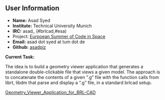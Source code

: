 ## User Information

-   **Name:** Asad Syed
-   **Institute:** Technical University Munich
-   **IRC:** asad_ (\#brlcad,\#esa)
-   Project: [Eurpoean Summer of Code in
    Space](http://sophia.estec.esa.int/socis/)
-   **Email:** asad dot syed at tum dot de
-   **Github:** [asadpiz](https://github.com/asadpiz)

**Current Task:**

The idea is to build a geometry viewer application that generates a
standalone double-clickable file that views a given model. The approach
is to concatenate the contents of a given “.g” file with the function
calls from librt, libdm that parse and display a “.g” file, in a
standard brlcad setup.

[Geometry_Viewer_Application_for_BRL-CAD](../ESA_Summer_of_Code_in_Space/Geometry_Viewer_Application_for_BRL-CAD.md)
